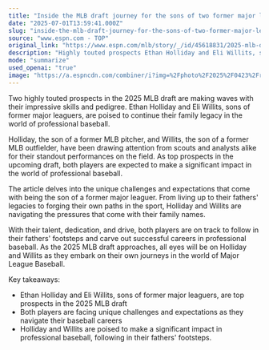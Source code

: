 ```yaml
---
title: "Inside the MLB draft journey for the sons of two former major leaguers"
date: "2025-07-01T13:59:41.000Z"
slug: "inside-the-mlb-draft-journey-for-the-sons-of-two-former-major-leaguers"
source: "www.espn.com - TOP"
original_link: "https://www.espn.com/mlb/story/_/id/45618831/2025-mlb-draft-ethan-holliday-eli-willits-top-prospects-sons-major-leaguers"
description: "Highly touted prospects Ethan Holliday and Eli Willits, sons of former major leaguers, are drawing attention for their standout performances in the 2025 MLB draft. Both players are expected to continue their family legacy in professional baseball, navigating the pressures that come with their family names. With their talent, dedication, and drive, Holliday and Willits are on track to carve out successful careers in Major League Baseball, following in their fathers' footsteps as they prepare for the upcoming draft."
mode: "summarize"
used_openai: "true"
image: "https://a.espncdn.com/combiner/i?img=%2Fphoto%2F2025%2F0423%2Fr1482827_1296x729_16%2D9.jpg"
---
```


Two highly touted prospects in the 2025 MLB draft are making waves with their impressive skills and pedigree. Ethan Holliday and Eli Willits, sons of former major leaguers, are poised to continue their family legacy in the world of professional baseball.

Holliday, the son of a former MLB pitcher, and Willits, the son of a former MLB outfielder, have been drawing attention from scouts and analysts alike for their standout performances on the field. As top prospects in the upcoming draft, both players are expected to make a significant impact in the world of professional baseball.

The article delves into the unique challenges and expectations that come with being the son of a former major leaguer. From living up to their fathers' legacies to forging their own paths in the sport, Holliday and Willits are navigating the pressures that come with their family names.

With their talent, dedication, and drive, both players are on track to follow in their fathers' footsteps and carve out successful careers in professional baseball. As the 2025 MLB draft approaches, all eyes will be on Holliday and Willits as they embark on their own journeys in the world of Major League Baseball.

Key takeaways:
- Ethan Holliday and Eli Willits, sons of former major leaguers, are top prospects in the 2025 MLB draft
- Both players are facing unique challenges and expectations as they navigate their baseball careers
- Holliday and Willits are poised to make a significant impact in professional baseball, following in their fathers' footsteps.